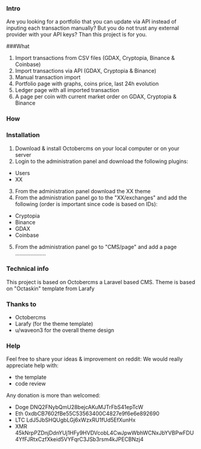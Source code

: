 ### Intro
Are you looking for a portfolio that you can update via API instead of inputing each transaction manually? But you do not trust any external provider with your API keys? Than this project is for you.

###What
1) Import transactions from CSV files (GDAX, Cryptopia, Binance & Coinbase)
2) Import transactions via API (GDAX, Cryptopia & Binance)
3) Manual transaction import
3) Portfolio page with graphs, coins price, last 24h evolution
4) Ledger page with all imported transaction
5) A page per coin with current market order on GDAX, Cryptopia & Binance

### How

### Installation
1) Download & install Octobercms on your local computer or on your server
2) Login to the administration panel and download the following plugins:
- Users
- XX
3) From the administration panel download the XX theme
4) From the administration panel go to the "XX/exchanges" and add the following (order is important since code is based on IDs):
- Cryptopia
- Binance
- GDAX
- Coinbase
5) From the administration panel go to "CMS/page" and add a page ....................

### Technical info
This project is based on Octobercms a Laravel based CMS.
Theme is based on "Octaskin" template from Larafy

### Thanks to
- Octobercms
- Larafy (for the theme template)
- u/waveon3 for the overall theme design

### Help
Feel free to share your ideas & improvement on reddit:
We would really appreciate help with:
- the template
- code review

Any donation is more than welcomed:
- Doge DNQ2FNybQmU28bejcAKuMJTrFbS41epTcW
- Eth 0xdbCB7602fBe55C53563400C4827e9f6e6e892690
- LTC LdJ5JbSHQUgbLGj6xWzxRU1fUd5EfXunHx
- XMR 45kNrpPZDnjDdnYUj1HFy9HVDVcobL4CwJpwWbhWCNxJbYVBPwFDU4YfFJRtxCzfXkeid5VYFqrC3JSb3rsm4kJPECBNzj4